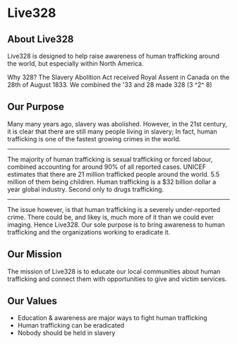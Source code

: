 # Live328

## About Live328

Live328 is designed to help raise awareness of human trafficking around the world, but especially within North America.

Why 328? The Slavery Abolition Act received Royal Assent in Canada on the 28th of August 1833. We combined the '33 and 28 made 328 (3 ^2^ 8)

## Our Purpose

Many many years ago, slavery was abolished. However, in the 21st century, it is clear that there are still many people living in slavery; In fact, human trafficking is one of the fastest growing crimes in the world.

---

The majority of human trafficking is sexual trafficking or forced labour, combined accounting for around 90% of all reported cases. UNICEF estimates that there are 21 million trafficked people around the world. 5.5 million of them being children. Human trafficking is a $32 billion dollar a year global industry. Second only to drugs trafficking.

---

The issue however, is that human trafficking is a severely under-reported crime. There could be, and likey is, much more of it than we could ever imaging. Hence Live328. Our sole purpose is to bring awareness to human trafficking and the organizations working to eradicate it.

## Our Mission

The mission of Live328 is to educate our local communities about human trafficking and connect them with opportunities to give and victim services.

## Our Values

- Education & awareness are major ways to fight human trafficking
- Human trafficking can be eradicated
- Nobody should be held in slavery
